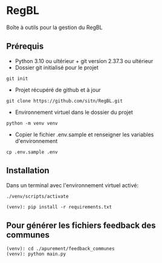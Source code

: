 # RegBL
Boîte à outils pour la gestion du RegBL

## Prérequis
* Python 3.10 ou ultérieur + git version 2.37.3 ou ultérieur
* Dossier git initialisé pour le projet
```
git init
```
* Projet récupéré de github et à jour
```
git clone https://github.com/sitn/RegBL.git
```
* Environnement virtuel dans le dossier du projet
```
python -m venv venv
```
* Copier le fichier .env.sample et renseigner les variables d'environnement
```
cp .env.sample .env
```


## Installation
Dans un terminal avec l'environnement virtuel activé:
```
./venv/scripts/activate

(venv): pip install -r requirements.txt
```

## Pour générer les fichiers feedback des communes
```
(venv): cd ./apurement/feedback_communes
(venv): python main.py
```